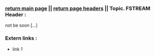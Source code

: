 ### [return main page](../../README.md) || [return page headers](PAGE_HEADERS.md) ||  Topic. FSTREAM Header :
not be soon [...]

### Extern links :
* link 1
